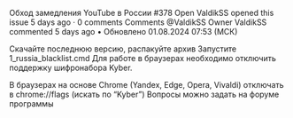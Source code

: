 Обход замедления YouTube в России #378
Open
ValdikSS opened this issue 5 days ago · 0 comments
Comments
@ValdikSS
Owner
ValdikSS commented 5 days ago • 
Обновлено 01.08.2024 07:53 (МСК)

Скачайте последнюю версию, распакуйте архив
Запустите 1_russia_blacklist.cmd
Для работе в браузерах необходимо отключить поддержку шифронабора Kyber.

В браузерах на основе Chrome (Yandex, Edge, Opera, Vivaldi) отключать в chrome://flags (искать по “Kyber”)
Вопросы можно задать на форуме программы

